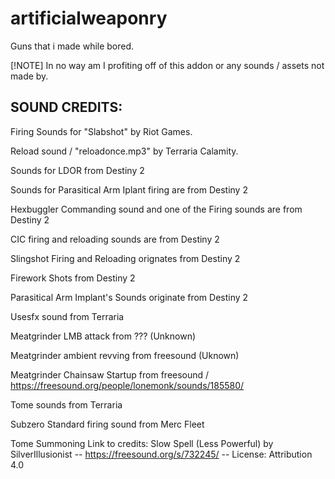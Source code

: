# artificialweaponry
 Guns that i made while bored.

[!NOTE]
In no way am I profiting off of this addon or any sounds / assets not made by.

## SOUND CREDITS:

Firing Sounds for "Slabshot" by Riot Games.

Reload sound / "reloadonce.mp3" by Terraria Calamity.

Sounds for LDOR from Destiny 2

Sounds for Parasitical Arm Iplant firing are from Destiny 2

Hexbuggler Commanding sound and one of the Firing sounds are from Destiny 2

CIC firing and reloading sounds are from Destiny 2

Slingshot Firing and Reloading orignates from Destiny 2

Firework Shots from Destiny 2

Parasitical Arm Implant's Sounds originate from Destiny 2

Usesfx sound from Terraria

Meatgrinder LMB attack from ??? (Unknown)

Meatgrinder ambient revving from freesound (Uknown)

Meatgrinder Chainsaw Startup from freesound / https://freesound.org/people/lonemonk/sounds/185580/

Tome sounds from Terraria

Subzero Standard firing sound from Merc Fleet

Tome Summoning Link to credits: Slow Spell (Less Powerful) by SilverIllusionist -- https://freesound.org/s/732245/ -- License: Attribution 4.0
